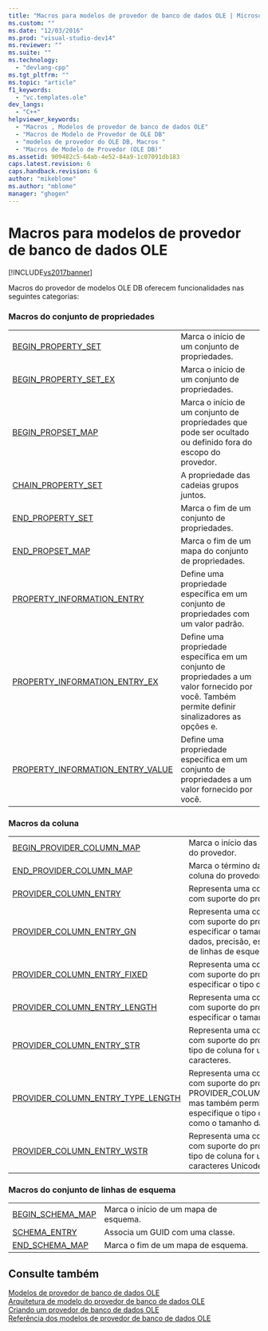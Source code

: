 ```yaml
---
title: "Macros para modelos de provedor de banco de dados OLE | Microsoft Docs"
ms.custom: ""
ms.date: "12/03/2016"
ms.prod: "visual-studio-dev14"
ms.reviewer: ""
ms.suite: ""
ms.technology: 
  - "devlang-cpp"
ms.tgt_pltfrm: ""
ms.topic: "article"
f1_keywords: 
  - "vc.templates.ole"
dev_langs: 
  - "C++"
helpviewer_keywords: 
  - "Macros , Modelos de provedor de banco de dados OLE"
  - "Macros de Modelo de Provedor de OLE DB"
  - "modelos de provedor do OLE DB, Macros "
  - "Macros de Modelo de Provedor (OLE DB)"
ms.assetid: 909482c5-64ab-4e52-84a9-1c07091db183
caps.latest.revision: 6
caps.handback.revision: 6
author: "mikeblome"
ms.author: "mblome"
manager: "ghogen"
---
```

# Macros para modelos de provedor de banco de dados OLE
[!INCLUDE[vs2017banner](../../assembler/inline/includes/vs2017banner.md)]

Macros do provedor de modelos OLE DB oferecem funcionalidades nas seguintes categorias:  
  
### Macros do conjunto de propriedades  
  
|||  
|-|-|  
|[BEGIN\_PROPERTY\_SET](../../data/oledb/begin-property-set.md)|Marca o início de um conjunto de propriedades.|  
|[BEGIN\_PROPERTY\_SET\_EX](../../data/oledb/begin-property-set-ex.md)|Marca o início de um conjunto de propriedades.|  
|[BEGIN\_PROPSET\_MAP](../Topic/BEGIN_PROPSET_MAP.md)|Marca o início de um conjunto de propriedades que pode ser ocultado ou definido fora do escopo do provedor.|  
|[CHAIN\_PROPERTY\_SET](../Topic/CHAIN_PROPERTY_SET.md)|A propriedade das cadeias grupos juntos.|  
|[END\_PROPERTY\_SET](../../data/oledb/end-property-set.md)|Marca o fim de um conjunto de propriedades.|  
|[END\_PROPSET\_MAP](../../data/oledb/end-propset-map.md)|Marca o fim de um mapa do conjunto de propriedades.|  
|[PROPERTY\_INFORMATION\_ENTRY](../../data/oledb/property-info-entry.md)|Define uma propriedade específica em um conjunto de propriedades com um valor padrão.|  
|[PROPERTY\_INFORMATION\_ENTRY\_EX](../../data/oledb/property-info-entry-ex.md)|Define uma propriedade específica em um conjunto de propriedades a um valor fornecido por você.  Também permite definir sinalizadores as opções e.|  
|[PROPERTY\_INFORMATION\_ENTRY\_VALUE](../../data/oledb/property-info-entry-value.md)|Define uma propriedade específica em um conjunto de propriedades a um valor fornecido por você.|  
  
### Macros da coluna  
  
|||  
|-|-|  
|[BEGIN\_PROVIDER\_COLUMN\_MAP](../../data/oledb/begin-provider-column-map.md)|Marca o início das entradas da coluna do provedor.|  
|[END\_PROVIDER\_COLUMN\_MAP](../../data/oledb/end-provider-column-map.md)|Marca o término das entradas da coluna do provedor.|  
|[PROVIDER\_COLUMN\_ENTRY](../../data/oledb/provider-column-entry.md)|Representa uma coluna específica com suporte do provedor.|  
|[PROVIDER\_COLUMN\_ENTRY\_GN](../../data/oledb/provider-column-entry-gn.md)|Representa uma coluna específica com suporte do provedor.  Você pode especificar o tamanho, o tipo de dados, precisão, escala, e o conjunto de linhas de esquema GUID da coluna.|  
|[PROVIDER\_COLUMN\_ENTRY\_FIXED](../Topic/PROVIDER_COLUMN_ENTRY_FIXED.md)|Representa uma coluna específica com suporte do provedor.  Você pode especificar o tipo de dados da coluna.|  
|[PROVIDER\_COLUMN\_ENTRY\_LENGTH](../../data/oledb/provider-column-entry-length.md)|Representa uma coluna específica com suporte do provedor.  Você pode especificar o tamanho da coluna.|  
|[PROVIDER\_COLUMN\_ENTRY\_STR](../../data/oledb/provider-column-entry-str.md)|Representa uma coluna específica com suporte do provedor.  Assume o tipo de coluna for uma cadeia de caracteres.|  
|[PROVIDER\_COLUMN\_ENTRY\_TYPE\_LENGTH](../../data/oledb/provider-column-entry-type-length.md)|Representa uma coluna específica com suporte do provedor.  Como PROVIDER\_COLUMN\_ENTRY\_LENGTH, mas também permite que você especifique o tipo de dados assim como o tamanho da coluna.|  
|[PROVIDER\_COLUMN\_ENTRY\_WSTR](../../data/oledb/provider-column-entry-wstr.md)|Representa uma coluna específica com suporte do provedor.  Assume o tipo de coluna for uma cadeia de caracteres Unicode.|  
  
### Macros do conjunto de linhas de esquema  
  
|||  
|-|-|  
|[BEGIN\_SCHEMA\_MAP](../../data/oledb/begin-schema-map.md)|Marca o início de um mapa de esquema.|  
|[SCHEMA\_ENTRY](../../data/oledb/schema-entry.md)|Associa um GUID com uma classe.|  
|[END\_SCHEMA\_MAP](../../data/oledb/end-schema-map.md)|Marca o fim de um mapa de esquema.|  
  
## Consulte também  
 [Modelos de provedor de banco de dados OLE](../../data/oledb/ole-db-provider-templates-cpp.md)   
 [Arquitetura de modelo do provedor de banco de dados OLE](../../data/oledb/ole-db-provider-template-architecture.md)   
 [Criando um provedor de banco de dados OLE](../../data/oledb/creating-an-ole-db-provider.md)   
 [Referência dos modelos de provedor de banco de dados OLE](../../data/oledb/ole-db-provider-templates-reference.md)